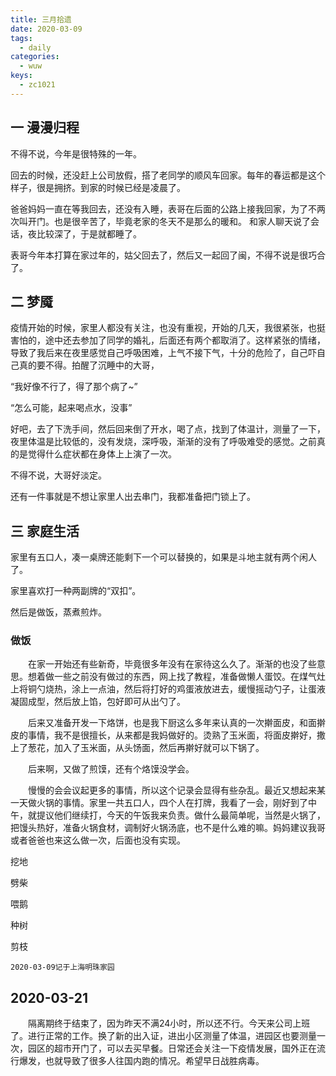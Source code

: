 ```yaml
---
title: 三月拾遗
date: 2020-03-09
tags:
  - daily
categories:
  - wuw
keys:
  - zc1021
---
```


## 一 漫漫归程

不得不说，今年是很特殊的一年。

回去的时候，还没赶上公司放假，搭了老同学的顺风车回家。每年的春运都是这个样子，很是拥挤。到家的时候已经是凌晨了。

爸爸妈妈一直在等我回去，还没有入睡，表哥在后面的公路上接我回家，为了不两次叫开门。也是很辛苦了，毕竟老家的冬天不是那么的暖和。
和家人聊天说了会话，夜比较深了，于是就都睡了。

表哥今年本打算在家过年的，姑父回去了，然后又一起回了闽，不得不说是很巧合了。

## 二 梦魇

疫情开始的时候，家里人都没有关注，也没有重视，开始的几天，我很紧张，也挺害怕的，途中还去参加了同学的婚礼，后面还有两个都取消了。这样紧张的情绪，导致了我后来在夜里感觉自己呼吸困难，上气不接下气，十分的危险了，自己吓自己真的要不得。拍醒了沉睡中的大哥，

“我好像不行了，得了那个病了~”

“怎么可能，起来喝点水，没事”

好吧，去了下洗手间，然后回来倒了开水，喝了点，找到了体温计，测量了一下，夜里体温是比较低的，没有发烧，深呼吸，渐渐的没有了呼吸难受的感觉。之前真的是觉得什么症状都在身体上上演了一次。

不得不说，大哥好淡定。

还有一件事就是不想让家里人出去串门，我都准备把门锁上了。

## 三 家庭生活

家里有五口人，凑一桌牌还能剩下一个可以替换的，如果是斗地主就有两个闲人了。

家里喜欢打一种两副牌的“双扣”。

然后是做饭，蒸煮煎炸。

### 做饭

&emsp;&emsp;在家一开始还有些新奇，毕竟很多年没有在家待这么久了。渐渐的也没了些意思。想着做一些之前没有做过的东西，网上找了教程，准备做懒人蛋饺。在煤气灶上将铜勺烧热，涂上一点油，然后将打好的鸡蛋液放进去，缓慢摇动勺子，让蛋液凝固成型，然后放上馅，包好即可从出勺了。

&emsp;&emsp;后来又准备开发一下烙饼，也是我下厨这么多年来认真的一次擀面皮，和面擀皮的事情，我不是很擅长，从来都是我妈做好的。烫熟了玉米面，将面皮擀好，撒上了葱花，加入了玉米面，从头饧面，然后再擀好就可以下锅了。

&emsp;&emsp;后来啊，又做了煎馍，还有个烙馍没学会。

&emsp;&emsp;慢慢的会会议起更多的事情，所以这个记录会显得有些杂乱。最近又想起来某一天做火锅的事情。家里一共五口人，四个人在打牌，我看了一会，刚好到了中午，就提议他们继续打，今天的午饭我来负责。做什么最简单呢，当然是火锅了，把馒头热好，准备火锅食材，调制好火锅汤底，也不是什么难的嘛。妈妈建议我哥或者爸爸也来这么做一次，后面也没有实现。

挖地

劈柴

喂鹅

种树

剪枝

    2020-03-09记于上海明珠家园

## 2020-03-21

&emsp;&emsp;隔离期终于结束了，因为昨天不满24小时，所以还不行。今天来公司上班了。进行正常的工作。换了新的出入证，进出小区测量了体温，进园区也要测量一次，园区的超市开门了，可以去买早餐。日常还会关注一下疫情发展，国外正在流行爆发，也就导致了很多人往国内跑的情况。希望早日战胜病毒。